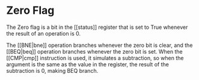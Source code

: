 Zero Flag
=========
The Zero flag is a bit in the [[status]] register that is set to True whenever
the result of an operation is 0.

The [[BNE|bne]] operation branches whenever the zero bit is clear, and the
[[BEQ|beq]] operation branches whenever the zero bit is set. When the
[[CMP|cmp]] instruction is used, it simulates a subtraction, so when the argument
is the same as the value in the register, the result of the subtraction is 0,
making BEQ branch.

